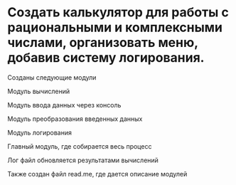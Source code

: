# Создать калькулятор для работы с рациональными и комплексными числами, организовать меню, добавив  систему логирования.
Созданы следующие модули

Модуль вычислений

Модуль ввода данных через консоль

Модуль преобразования введенных данных

Модуль логирования

Главный модуль, где собирается весь процесс

Лог файл обновляется результатами вычислений

Также создан файл read.me, где дается описание модулей